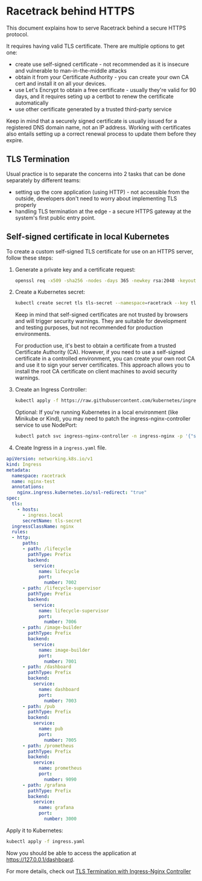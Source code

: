# Racetrack behind HTTPS
This document explains how to serve Racetrack behind a secure HTTPS protocol.

It requires having valid TLS certificate. There are multiple options to get one:

- create use self-signed certificate - not recommended as it is insecure and vulnerable to man-in-the-middle attacks
- obtain it from your Certificate Authority - you can create your own CA cert and install it on all your devices.
- use Let's Encrypt to obtain a free certificate - usually they're valid for 90 days, and it requires seting up a certbot to renew the certificate automatically
- use other certificate generated by a trusted third-party service

Keep in mind that a securely signed certificate is usually issued for a registered DNS domain name, not an IP address.
Working with certificates also entails setting up a correct renewal process to update them before they expire.

## TLS Termination
Usual practice is to separate the concerns into 2 tasks that can be done separately by different teams:
- setting up the core application (using HTTP) - not accessible from the outside, developers don't need to worry about implementing TLS properly
- handling TLS termination at the edge - a secure HTTPS gateway at the system's first public entry point.

## Self-signed certificate in local Kubernetes
To create a custom self-signed TLS certificate for use on an HTTPS server, follow these steps:

1.  Generate a private key and a certificate request:
    ```sh
    openssl req -x509 -sha256 -nodes -days 365 -newkey rsa:2048 -keyout tls.key -out tls.crt -subj "/CN=ingress.local/O=nginxsvc"
    ```

2.  Create a Kubernetes secret:
    ```sh
    kubectl create secret tls tls-secret --namespace=racetrack --key tls.key --cert tls.crt
    ```
    
    Keep in mind that self-signed certificates are not trusted by browsers and will trigger security warnings.
    They are suitable for development and testing purposes, but not recommended for production environments.
    
    For production use, it's best to obtain a certificate from a trusted Certificate Authority (CA). However, if you need to use a self-signed certificate in a controlled environment, you can create your own root CA and use it to sign your server certificates. This approach allows you to install the root CA certificate on client machines to avoid security warnings.

3.  Create an Ingress Controller:
    ```sh
    kubectl apply -f https://raw.githubusercontent.com/kubernetes/ingress-nginx/controller-v1.8.2/deploy/static/provider/cloud/deploy.yaml
    ```
    
    Optional: If you're running Kubernetes in a local environment (like Minikube or Kind), you may need to patch the ingress-nginx-controller service to use NodePort:
    ```sh
    kubectl patch svc ingress-nginx-controller -n ingress-nginx -p '{"spec": {"type": "NodePort", "ports": [{"nodePort": 30443, "port": 443, "targetPort": 443, "protocol": "TCP", "name": "https"}]}}'
    ```

4.  Create Ingress in a `ingress.yaml` file.
```yaml
apiVersion: networking.k8s.io/v1
kind: Ingress
metadata:
  namespace: racetrack
  name: nginx-test
  annotations:
    nginx.ingress.kubernetes.io/ssl-redirect: "true"
spec:
  tls:
    - hosts:
      - ingress.local
      secretName: tls-secret
  ingressClassName: nginx
  rules:
  - http:
      paths:
      - path: /lifecycle
        pathType: Prefix
        backend:
          service:
            name: lifecycle
            port:
              number: 7002
      - path: /lifecycle-supervisor
        pathType: Prefix
        backend:
          service:
            name: lifecycle-supervisor
            port:
              number: 7006
      - path: /image-builder
        pathType: Prefix
        backend:
          service:
            name: image-builder
            port:
              number: 7001
      - path: /dashboard
        pathType: Prefix
        backend:
          service:
            name: dashboard
            port:
              number: 7003
      - path: /pub
        pathType: Prefix
        backend:
          service:
            name: pub
            port:
              number: 7005
      - path: /prometheus
        pathType: Prefix
        backend:
          service:
            name: prometheus
            port:
              number: 9090
      - path: /grafana
        pathType: Prefix
        backend:
          service:
            name: grafana
            port:
              number: 3000
```

Apply it to Kubernetes:
```sh
kubectl apply -f ingress.yaml
```

Now you should be able to access the application at https://127.0.0.1/dashboard.

For more details, check out
[TLS Termination with Ingress-Nginx Controller](https://kubernetes.github.io/ingress-nginx/examples/tls-termination/)
